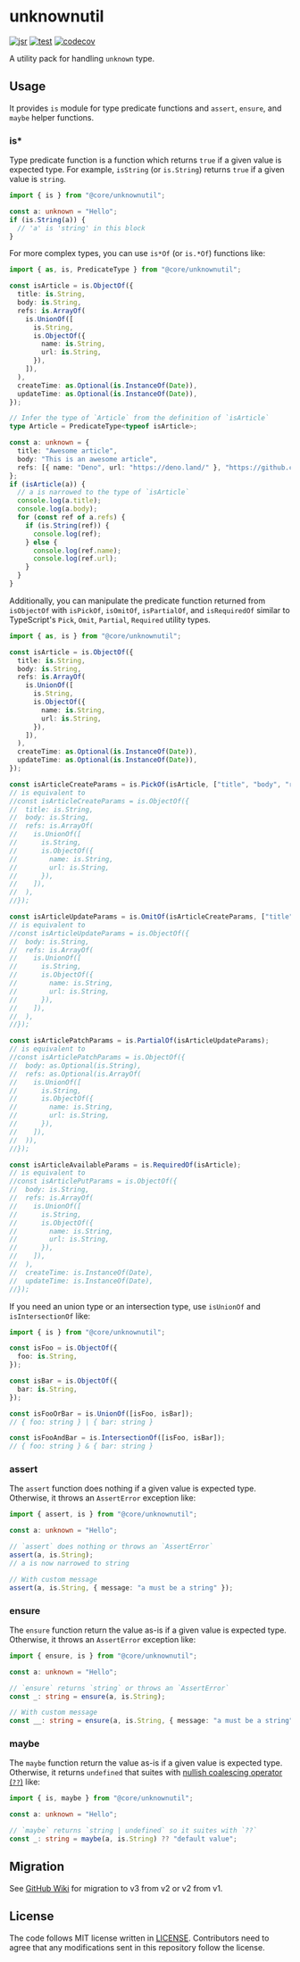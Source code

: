 # unknownutil

[![jsr](https://jsr.io/badges/@core/unknownutil)](https://jsr.io/@core/unknownutil)
[![test](https://github.com/jsr-core/unknownutil/workflows/Test/badge.svg)](https://github.com/jsr-core/unknownutil/actions?query=workflow%3ATest)
[![codecov](https://codecov.io/github/jsr-core/unknownutil/graph/badge.svg?token=pfbLRGU5AM)](https://codecov.io/github/jsr-core/unknownutil)

A utility pack for handling `unknown` type.

[jsr.io]: https://jsr.io/@core/unknownutil

## Usage

It provides `is` module for type predicate functions and `assert`, `ensure`, and
`maybe` helper functions.

### is\*

Type predicate function is a function which returns `true` if a given value is
expected type. For example, `isString` (or `is.String`) returns `true` if a
given value is `string`.

```typescript
import { is } from "@core/unknownutil";

const a: unknown = "Hello";
if (is.String(a)) {
  // 'a' is 'string' in this block
}
```

For more complex types, you can use `is*Of` (or `is.*Of`) functions like:

```typescript
import { as, is, PredicateType } from "@core/unknownutil";

const isArticle = is.ObjectOf({
  title: is.String,
  body: is.String,
  refs: is.ArrayOf(
    is.UnionOf([
      is.String,
      is.ObjectOf({
        name: is.String,
        url: is.String,
      }),
    ]),
  ),
  createTime: as.Optional(is.InstanceOf(Date)),
  updateTime: as.Optional(is.InstanceOf(Date)),
});

// Infer the type of `Article` from the definition of `isArticle`
type Article = PredicateType<typeof isArticle>;

const a: unknown = {
  title: "Awesome article",
  body: "This is an awesome article",
  refs: [{ name: "Deno", url: "https://deno.land/" }, "https://github.com"],
};
if (isArticle(a)) {
  // a is narrowed to the type of `isArticle`
  console.log(a.title);
  console.log(a.body);
  for (const ref of a.refs) {
    if (is.String(ref)) {
      console.log(ref);
    } else {
      console.log(ref.name);
      console.log(ref.url);
    }
  }
}
```

Additionally, you can manipulate the predicate function returned from
`isObjectOf` with `isPickOf`, `isOmitOf`, `isPartialOf`, and `isRequiredOf`
similar to TypeScript's `Pick`, `Omit`, `Partial`, `Required` utility types.

```typescript
import { as, is } from "@core/unknownutil";

const isArticle = is.ObjectOf({
  title: is.String,
  body: is.String,
  refs: is.ArrayOf(
    is.UnionOf([
      is.String,
      is.ObjectOf({
        name: is.String,
        url: is.String,
      }),
    ]),
  ),
  createTime: as.Optional(is.InstanceOf(Date)),
  updateTime: as.Optional(is.InstanceOf(Date)),
});

const isArticleCreateParams = is.PickOf(isArticle, ["title", "body", "refs"]);
// is equivalent to
//const isArticleCreateParams = is.ObjectOf({
//  title: is.String,
//  body: is.String,
//  refs: is.ArrayOf(
//    is.UnionOf([
//      is.String,
//      is.ObjectOf({
//        name: is.String,
//        url: is.String,
//      }),
//    ]),
//  ),
//});

const isArticleUpdateParams = is.OmitOf(isArticleCreateParams, ["title"]);
// is equivalent to
//const isArticleUpdateParams = is.ObjectOf({
//  body: is.String,
//  refs: is.ArrayOf(
//    is.UnionOf([
//      is.String,
//      is.ObjectOf({
//        name: is.String,
//        url: is.String,
//      }),
//    ]),
//  ),
//});

const isArticlePatchParams = is.PartialOf(isArticleUpdateParams);
// is equivalent to
//const isArticlePatchParams = is.ObjectOf({
//  body: as.Optional(is.String),
//  refs: as.Optional(is.ArrayOf(
//    is.UnionOf([
//      is.String,
//      is.ObjectOf({
//        name: is.String,
//        url: is.String,
//      }),
//    ]),
//  )),
//});

const isArticleAvailableParams = is.RequiredOf(isArticle);
// is equivalent to
//const isArticlePutParams = is.ObjectOf({
//  body: is.String,
//  refs: is.ArrayOf(
//    is.UnionOf([
//      is.String,
//      is.ObjectOf({
//        name: is.String,
//        url: is.String,
//      }),
//    ]),
//  ),
//  createTime: is.InstanceOf(Date),
//  updateTime: is.InstanceOf(Date),
//});
```

If you need an union type or an intersection type, use `isUnionOf` and
`isIntersectionOf` like:

```typescript
import { is } from "@core/unknownutil";

const isFoo = is.ObjectOf({
  foo: is.String,
});

const isBar = is.ObjectOf({
  bar: is.String,
});

const isFooOrBar = is.UnionOf([isFoo, isBar]);
// { foo: string } | { bar: string }

const isFooAndBar = is.IntersectionOf([isFoo, isBar]);
// { foo: string } & { bar: string }
```

### assert

The `assert` function does nothing if a given value is expected type. Otherwise,
it throws an `AssertError` exception like:

```typescript
import { assert, is } from "@core/unknownutil";

const a: unknown = "Hello";

// `assert` does nothing or throws an `AssertError`
assert(a, is.String);
// a is now narrowed to string

// With custom message
assert(a, is.String, { message: "a must be a string" });
```

### ensure

The `ensure` function return the value as-is if a given value is expected type.
Otherwise, it throws an `AssertError` exception like:

```typescript
import { ensure, is } from "@core/unknownutil";

const a: unknown = "Hello";

// `ensure` returns `string` or throws an `AssertError`
const _: string = ensure(a, is.String);

// With custom message
const __: string = ensure(a, is.String, { message: "a must be a string" });
```

### maybe

The `maybe` function return the value as-is if a given value is expected type.
Otherwise, it returns `undefined` that suites with
[nullish coalescing operator (`??`)](https://developer.mozilla.org/en-US/docs/Web/JavaScript/Reference/Operators/Nullish_coalescing)
like:

```typescript
import { is, maybe } from "@core/unknownutil";

const a: unknown = "Hello";

// `maybe` returns `string | undefined` so it suites with `??`
const _: string = maybe(a, is.String) ?? "default value";
```

## Migration

See [GitHub Wiki](https://github.com/jsr-core/unknownutil/wiki) for migration to
v3 from v2 or v2 from v1.

## License

The code follows MIT license written in [LICENSE](./LICENSE). Contributors need
to agree that any modifications sent in this repository follow the license.
